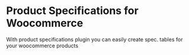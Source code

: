 # Product Specifications for Woocommerce

With product specifications plugin you can easily create spec. tables for your woocommerce products
